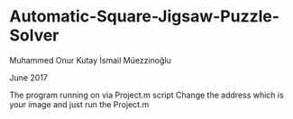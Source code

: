 # Automatic-Square-Jigsaw-Puzzle-Solver

Muhammed Onur Kutay
İsmail Müezzinoğlu

June 2017


The program running on via Project.m script
Change the address which is your image and just run the Project.m
         
